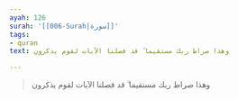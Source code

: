 ```yaml
---
ayah: 126
surah: '[[006-Surah|سورة]]'
tags:
- quran
text: وهذا صراط ربك مستقيما ۗ قد فصلنا الآيات لقوم يذكرون

---
```

> وهذا صراط ربك مستقيما ۗ قد فصلنا الآيات لقوم يذكرون
